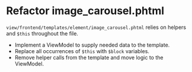 # Refactor image_carousel.phtml

`view/frontend/templates/element/image_carousel.phtml` relies on helpers and `$this` throughout the file.

- Implement a ViewModel to supply needed data to the template.
- Replace all occurrences of `$this` with `$block` variables.
- Remove helper calls from the template and move logic to the ViewModel.
